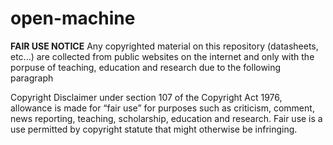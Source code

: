 # open-machine

**FAIR USE NOTICE**
Any copyrighted material on this repository (datasheets, etc...) are collected from public websites on the internet and only with the porpuse of teaching, education and research due to the following paragraph

Copyright Disclaimer under section 107 of the Copyright Act 1976, allowance is made for “fair use” for purposes such as criticism, comment, news reporting, teaching, scholarship, education and research. Fair use is a use permitted by copyright statute that might otherwise be infringing.